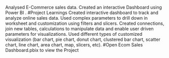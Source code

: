 Analysed E-Commerce sales data.  Created an interactive Dashboard using Power BI .
#Project Learnings
Created interactive dashboard to track and analyze online sales data.
Used complex parameters to drill down in worksheet and customization using filters and slicers.
Created connections, join new tables, calculations to manipulate data and enable user driven parameters for visualizations.
Used different types of customized visualization (bar chart, pie chart, donut chart, clustered bar chart, scatter chart, line chart, area chart, map, slicers, etc).
#Open Ecom Sales Dashboard.pbix to view the Project 

